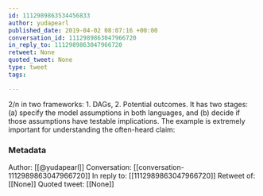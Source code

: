 ```yaml
---
id: 1112989863534456833
author: yudapearl
published_date: 2019-04-02 08:07:16 +00:00
conversation_id: 1112989863047966720
in_reply_to: 1112989863047966720
retweet: None
quoted_tweet: None
type: tweet
tags:

---
```


2/n
in two frameworks: 1. DAGs, 2. Potential outcomes. It has two stages: (a) specify the model assumptions in both languages, and (b) decide if those assumptions have testable implications. The example is extremely important for 
understanding the often-heard claim:

### Metadata

Author: [[@yudapearl]]
Conversation: [[conversation-1112989863047966720]]
In reply to: [[1112989863047966720]]
Retweet of: [[None]]
Quoted tweet: [[None]]

